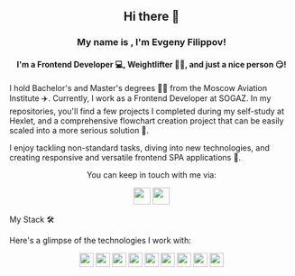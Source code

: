 <h2 align="center">Hi there 👋</h2>
<h3 align="center">My name is , I'm Evgeny Filippov!</h3>
<h4 align="center">I'm a Frontend Developer 💻, Weightlifter 🏋️‍♂️, and just a nice person 😏!</h4>

I hold Bachelor's and Master's degrees 👨‍🎓 from the Moscow Aviation Institute ✈️. Currently, I work as a Frontend Developer at SOGAZ. In my repositories, you'll find a few projects I completed during my self-study at Hexlet, and a comprehensive flowchart creation project that can be easily scaled into a more serious solution 🗿.

I enjoy tackling non-standard tasks, diving into new technologies, and creating responsive and versatile frontend SPA applications 🔮.

<div align="center">
    <p>You can keep in touch with me via:</p>
    <a target="_blank" href="https://t.me/jenka_ej"><img src="https://img.shields.io/badge/Telegram-2CA5E0?style=for-the-badge&logo=telegram&logoColor=white" height="30px"></a>
    <a target="_blank" href="mailto:zhekafilipp@mail.ru"><img src="https://img.shields.io/badge/-Email-red?style=flat-square&logo=gmail&logoColor=white" height="30px"></a>
</div>

My Stack 🛠️

Here's a glimpse of the technologies I work with:

<div align="center">
<a href="https://www.typescriptlang.org/"><img src="https://img.shields.io/badge/-TypeScript-blue?style=flat-square&logo=typescript&logoColor=white" height="25px"></a>
<a href="https://reactjs.org/"><img src="https://img.shields.io/badge/-React-blue?style=flat-square&logo=react&logoColor=white" height="25px"></a>
<a href="https://reactnative.dev/"><img src="https://img.shields.io/badge/-React%20Native-blue?style=flat-square&logo=react&logoColor=white" height="25px"></a>
<a href="https://svelte.dev/"><img src="https://img.shields.io/badge/-Svelte-red?style=flat-square&logo=svelte&logoColor=white" height="25px"></a>
<a href="https://eslint.org/"><img src="https://img.shields.io/badge/-ESLint-yellow?style=flat-square&logo=eslint&logoColor=white" height="25px"></a>
<a href="https://prettier.io/"><img src="https://img.shields.io/badge/-Prettier-ff69b4?style=flat-square&logo=prettier&logoColor=white" height="25px"></a>
<a href="https://vitejs.dev/"><img src="https://img.shields.io/badge/-Vite-646CFF?style=flat-square&logo=vite&logoColor=white" height="25px"></a>
<a href="https://vercel.com/"><img src="https://img.shields.io/badge/-Vercel-000000?style=flat-square&logo=vercel&logoColor=white" height="25px"></a>
<a href="https://www.figma.com/"><img src="https://img.shields.io/badge/-Figma-blueviolet?style=flat-square&logo=figma&logoColor=white" height="25px"></a>
</div>
